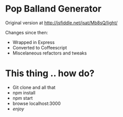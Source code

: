 # Pop Balland Generator

Original version at http://jsfiddle.net/jsat/Mb8sQ/light/

Changes since then:

* Wrapped in Express
* Converted to Coffeescript
* Miscelaneous refactors and tweaks

# This thing .. how do?

* Git clone and all that
* npm install
* npm start
* browse localhost:3000
* _enjoy_
